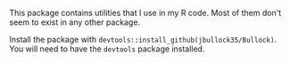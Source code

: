 This package contains utilities that I use in my R code. Most of them don't seem to exist in any other package. 

Install the package with `devtools::install_github(jbullock35/Bullock)`. You will need to have the `devtools` package installed.    

